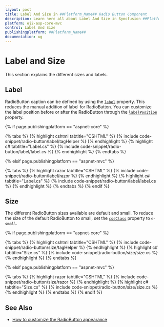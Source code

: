 ```yaml
---
layout: post
title: Label And Size in ##Platform_Name## Radio Button Component
description: Learn here all about Label And Size in Syncfusion ##Platform_Name## Radio Button component and more.
platform: ej2-asp-core-mvc
control: Label And Size
publishingplatform: ##Platform_Name##
documentation: ug
---
```



# Label and Size

This section explains the different sizes and labels.

## Label

RadioButton caption can be defined by using the [`label`](https://help.syncfusion.com/cr/aspnetcore-js2/Syncfusion.EJ2.Buttons.RadioButton.html#Syncfusion_EJ2_Buttons_RadioButton_Label) property.
This reduces the manual addition of label for RadioButton. You can customize the label position before or after the
RadioButton through the [`labelPosition`](https://help.syncfusion.com/cr/aspnetcore-js2/Syncfusion.EJ2.Buttons.RadioButton.html#Syncfusion_EJ2_Buttons_RadioButton_LabelPosition) property.

{% if page.publishingplatform == "aspnet-core" %}

{% tabs %}
{% highlight cshtml tabtitle="CSHTML" %}
{% include code-snippet/radio-button/label/tagHelper %}
{% endhighlight %}
{% highlight c# tabtitle="Label.cs" %}
{% include code-snippet/radio-button/label/label.cs %}
{% endhighlight %}
{% endtabs %}

{% elsif page.publishingplatform == "aspnet-mvc" %}

{% tabs %}
{% highlight razor tabtitle="CSHTML" %}
{% include code-snippet/radio-button/label/razor %}
{% endhighlight %}
{% highlight c# tabtitle="Label.cs" %}
{% include code-snippet/radio-button/label/label.cs %}
{% endhighlight %}
{% endtabs %}
{% endif %}



## Size

The different RadioButton sizes available are default and small. To reduce the size of the default RadioButton to small,
set the [`cssClass`](https://help.syncfusion.com/cr/aspnetcore-js2/Syncfusion.EJ2.Buttons.RadioButton.html#Syncfusion_EJ2_Buttons_RadioButton_CssClass) property to `e-small`.

{% if page.publishingplatform == "aspnet-core" %}

{% tabs %}
{% highlight cshtml tabtitle="CSHTML" %}
{% include code-snippet/radio-button/size/tagHelper %}
{% endhighlight %}
{% highlight c# tabtitle="Size.cs" %}
{% include code-snippet/radio-button/size/size.cs %}
{% endhighlight %}
{% endtabs %}

{% elsif page.publishingplatform == "aspnet-mvc" %}

{% tabs %}
{% highlight razor tabtitle="CSHTML" %}
{% include code-snippet/radio-button/size/razor %}
{% endhighlight %}
{% highlight c# tabtitle="Size.cs" %}
{% include code-snippet/radio-button/size/size.cs %}
{% endhighlight %}
{% endtabs %}
{% endif %}



## See Also

* [How to customize the RadioButton appearance](./how-to/customize-radiobutton-appearance)